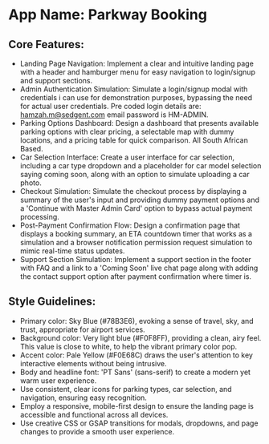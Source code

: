# **App Name**: Parkway Booking

## Core Features:

- Landing Page Navigation: Implement a clear and intuitive landing page with a header and hamburger menu for easy navigation to login/signup and support sections.
- Admin Authentication Simulation: Simulate a login/signup modal with credentials i can use for demonstration purposes, bypassing the need for actual user credentials. Pre coded login details are: hamzah.m@sedgent.com email password is HM-ADMIN.
- Parking Options Dashboard: Design a dashboard that presents available parking options with clear pricing, a selectable map with dummy locations, and a pricing table for quick comparison. All South African Based.
- Car Selection Interface: Create a user interface for car selection, including a car type dropdown and a placeholder for car model selection saying coming soon, along with an option to simulate uploading a car photo.
- Checkout Simulation: Simulate the checkout process by displaying a summary of the user's input and providing dummy payment options and a 'Continue with Master Admin Card' option to bypass actual payment processing.
- Post-Payment Confirmation Flow: Design a confirmation page that displays a booking summary, an ETA countdown timer that works as a simulation and a browser notification permission request simulation to mimic real-time status updates.
- Support Section Simulation: Implement a support section in the footer with FAQ and a link to a 'Coming Soon' live chat page along with adding the contact support option after payment confirmation where timer is.

## Style Guidelines:

- Primary color: Sky Blue (#78B3E6), evoking a sense of travel, sky, and trust, appropriate for airport services.
- Background color: Very light blue (#F0F8FF), providing a clean, airy feel. This value is close to white, to help the vibrant primary color pop.
- Accent color: Pale Yellow (#F0E68C) draws the user's attention to key interactive elements without being intrusive.
- Body and headline font: 'PT Sans' (sans-serif) to create a modern yet warm user experience.
- Use consistent, clear icons for parking types, car selection, and navigation, ensuring easy recognition.
- Employ a responsive, mobile-first design to ensure the landing page is accessible and functional across all devices.
- Use creative CSS or GSAP transitions for modals, dropdowns, and page changes to provide a smooth user experience.
